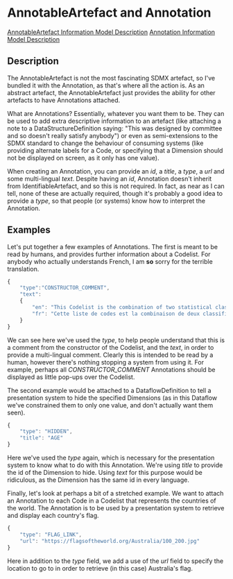 # AnnotableArtefact and Annotation
[AnnotableArtefact Information Model Description](../../information_model/Base/AnnotableArtefact.md) [Annotation Information Model Description](../../information_model/Base/Annotation.md)

## Description

The AnnotableArtefact is not the most fascinating SDMX artefact, so I've bundled it with the Annotation, as that's where all the action is. As an abstract artefact, the AnnotableArtefact just provides the ability for other artefacts to have Annotations attached.

What are Annotations? Essentially, whatever you want them to be. They can be used to add extra descriptive information to an artefact (like attaching a note to a DataStructureDefinition saying: "This was designed by committee and so doesn't really satisfy anybody") or even as semi-extensions to the SDMX standard to change the behaviour of consuming systems (like providing alternate labels for a Code, or specifying that a Dimension should not be displayed on screen, as it only has one value).

When creating an Annotation, you can provide an *id*, a *title*, a *type*, a *url* and some multi-lingual *text*. Despite having an *id*, Annotation doesn't inherit from IdentifiableArtefact, and so this is not required. In fact, as near as I can tell, none of these are actually required, though it's probably a good idea to provide a *type*, so that people (or systems) know how to interpret the Annotation.

## Examples

Let's put together a few examples of Annotations. The first is meant to be read by humans, and provides further information about a Codelist. For anybody who actually understands French, I am **so** sorry for the terrible translation.
```javascript
{
    "type":"CONSTRUCTOR_COMMENT",
    "text":
    {
        "en": "This Codelist is the combination of two statistical classifications for display purposes, and should not be taken as a statistical classification in its own right.",
        "fr": "Cette liste de codes est la combinaison de deux classifications statistiques aux fins d'affichage et ne doit pas être considérée comme une classification statistique à part entière."
    }
}
```

We can see here we've used the *type*, to help people understand that this is a comment from the constructor of the Codelist, and the *text*, in order to provide a multi-lingual comment. Clearly this is intended to be read by a human, however there's nothing stopping a system from using it. For example, perhaps all *CONSTRUCTOR_COMMENT* Annotations should be displayed as little pop-ups over the Codelist.

The second example would be attached to a DataflowDefinition to tell a presentation system to hide the specified Dimensions (as in this Dataflow we've constrained them to only one value, and don't actually want them seen).
```javascript
{
    "type": "HIDDEN",
    "title": "AGE"
}
```

Here we've used the *type* again, which is necessary for the presentation system to know what to do with this Annotation. We're using *title* to provide the id of the Dimension to hide. Using *text* for this purpose would be ridiculous, as the Dimension has the same id in every language.

Finally, let's look at perhaps a bit of a stretched example. We want to attach an Annotation to each Code in a Codelist that represents the countries of the world. The Annotation is to be used by a presentation system to retrieve and display each country's flag.
```javascript
{
    "type": "FLAG_LINK",
    "url": "https://flagsoftheworld.org/Australia/100_200.jpg"
}
```

Here in addition to the *type* field, we add a use of the *url* field to specify the location to go to in order to retrieve (in this case) Australia's flag.
